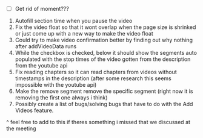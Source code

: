
- [ ] Get rid of moment???


1. Autofill section time when you pause the video
2. Fix the video float so that it wont overlap when the page size is shrinked or just come up with a new way to make the video float
3. Could try to make video confirmation better by finding out why nothing after addVideoData runs
4. While the checkbox is checked, below it should show the segments auto populated with the stop times of the video gotten from the description from the youtube api
5. Fix reading chapters so it can read chapters from videos without timestamps in the description (after some research this seems impossible with the youtube api)
6. Make the remove segment remove the specific segment (right now it is removing the first one always i think)
7. Possibly create a list of bugs/solving bugs that have to do with the Add Videos feature.

^ feel free to add to this if theres something i missed that we discussed at the meeting